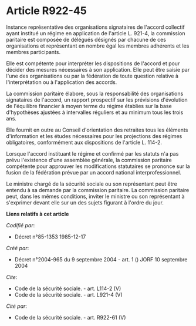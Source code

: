 # Article R922-45

Instance représentative des organisations signataires de l'accord collectif ayant institué un régime en application de
l'article L. 921-4, la commission paritaire est composée de délégués désignés par chacune de ces organisations et
représentant en nombre égal les membres adhérents et les membres participants. 

Elle est compétente pour interpréter les dispositions de l'accord et pour décider des mesures nécessaires à son application.
Elle peut être saisie par l'une des organisations ou par la fédération de toute question relative à l'interprétation ou à
l'application des accords. 

La commission paritaire élabore, sous la responsabilité des organisations signataires de l'accord, un rapport prospectif sur
les prévisions d'évolution de l'équilibre financier à moyen terme du régime établies sur la base d'hypothèses ajustées à
intervalles réguliers et au minimum tous les trois ans. 

Elle fournit en outre au Conseil d'orientation des retraites tous les éléments d'information et les études nécessaires pour
les projections des régimes obligatoires, conformément aux dispositions de l'article L. 114-2. 

Lorsque l'accord instituant le régime et confirmé par les statuts n'a pas prévu l'existence d'une assemblée générale, la
commission paritaire compétente pour approuver les modifications statutaires se prononce sur la fusion de la fédération
prévue par un accord national interprofessionnel. 

Le ministre chargé de la sécurité sociale ou son représentant peut être entendu à sa demande par la commission paritaire. La
commission paritaire peut, dans les mêmes conditions, inviter le ministre ou son représentant à s'exprimer devant elle sur un
des sujets figurant à l'ordre du jour.

**Liens relatifs à cet article**

_Codifié par_:

  - Décret n°85-1353 1985-12-17

_Créé par_:

  - Décret n°2004-965 du 9 septembre 2004 - art. 1 () JORF 10 septembre 2004

_Cite_:

  - Code de la sécurité sociale. - art. L114-2 (V)
  - Code de la sécurité sociale. - art. L921-4 (V)

_Cité par_:

  - Code de la sécurité sociale. - art. R922-61 (V)
